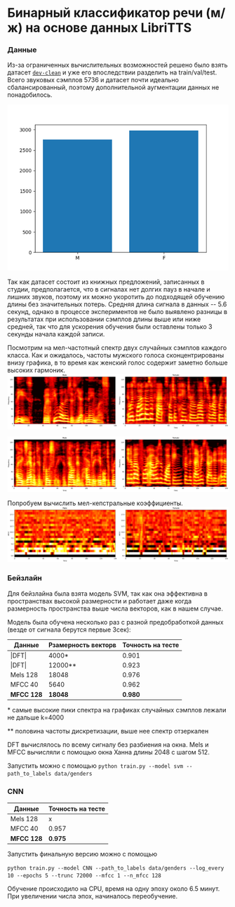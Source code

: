 # Бинарный классификатор речи (м/ж) на основе данных LibriTTS

### Данные 

Из-за ограниченных вычислительных возможностей решено было взять датасет [`dev-clean`](http://www.openslr.org/60/) и уже его впоследствии разделить на train/val/test.
Всего звуковых сэмплов 5736 и датасет почти идеально сбалансированный, поэтому дополнительной аугментации данных не понадобилось.

![plot](https://github.com/dsashulya/speech_binary_classifier/blob/main/plots/analysis/genders.png)

Так как датасет состоит из книжных предложений, записанных в студии, предполагается, что в сигналах нет долгих пауз в начале и лишних звуков, поэтому их можно укоротить до подходящей обучению длины без значительных потерь. Средняя длина сигнала в данных -- 5.6 секунд, однако в процессе экспериментов не было выявлено разницы в результатах при использовании сэмплов длины выше или ниже средней, так что для ускорения обучения были оставлены только 3 секунды начала каждой записи.

Посмотрим на мел-частотный спектр двух случайных сэмплов каждого класса. Как и ожидалось, частоты мужского голоса сконцентрированы внизу графика, в то время как женский голос содержит заметно больше высоких гармоник.
![](https://github.com/dsashulya/speech_binary_classifier/blob/main/plots/analysis/melspecs1.png)

![](https://github.com/dsashulya/speech_binary_classifier/blob/main/plots/analysis/melspecs4.png)



Попробуем вычислить мел-кепстральные коэффициенты. 
![](https://github.com/dsashulya/speech_binary_classifier/blob/main/plots/analysis/mfcc4.png)

### Бейзлайн
Для бейзлайна была взята модель SVM, так как она эффективна в пространствах высокой размерности и работает даже когда размерность пространства выше числа векторов, как в нашем случае.

Модель была обучена несколько раз с разной предобработкой данных (везде от сигнала берутся первые 3сек):

Данные  | Рзамерность векторв | Точность на тесте
------------ | ------------- |  ------------- 
\|DFT\|          |       4000*     | 0.901
\|DFT\|          |       12000**     | 0.923
Mels 128     |       18048     | 0.976
MFCC 40         |      5640 | 0.962
**MFCC 128**         |      **18048**          | **0.980**


\* самые высокие пики спектра на графиках случайных сэмплов лежали не дальше k=4000

** половина частоты дискретизации, выше нее спектр отзеркален

DFT вычислялось по всему сигналу без разбиения на окна. Mels и MFCC вычисляли с помощью окна Ханна длины 2048 с шагом 512.


Запустить можно с помощью 
` python train.py --model svm --path_to_labels data/genders `


### CNN

Данные  | Точность на тесте
------------ |  ------------- 
Mels 128 | x
MFCC 40 | 0.957
**MFCC 128** | **0.975**


Запустить финальную версию можно с помощью

` python train.py --model CNN --path_to_labels data/genders --log_every 10 --epochs 5 --trunc 72000 --mfcc 1 --n_mfcc 128 `

Обучение происходило на CPU,  время на одну эпоху около 6.5 минут. При увеличении числа эпох, начиналось переобучение.
